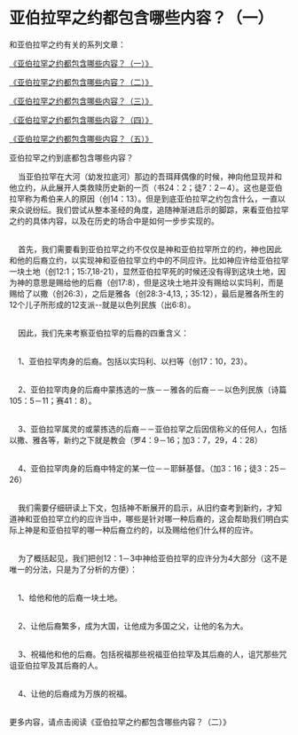 # 亚伯拉罕之约都包含哪些内容？（一）



<p>和亚伯拉罕之约有关的系列文章：</p>

<p><a href="/node/12700">《亚伯拉罕之约都包含哪些内容？（一）》</a></p>

<p><a href="/node/12701">《亚伯拉罕之约都包含哪些内容？（二）》</a></p>

<p><a href="/node/12702">《亚伯拉罕之约都包含哪些内容？（三）》</a></p>

<p><a href="/node/12703">《亚伯拉罕之约都包含哪些内容？（四）》</a></p>

<p><a href="/node/12704">《亚伯拉罕之约都包含哪些内容？（五）》</a></p>

<p>亚伯拉罕之约到底都包含哪些内容？</p>

<p>&nbsp; &nbsp; 当亚伯拉罕在大河（幼发拉底河）那边的吾珥拜偶像的时候，神向他显现并和他立约，从此展开人类救赎历史新的一页（书24：2；徒7：2－4）。这也是亚伯拉罕称为希伯来人的原因（创14：13）。但是到底亚伯拉罕之约包含什么，一直以来众说纷纭。我们尝试从整本圣经的角度，追随神渐进启示的脚踪，来看亚伯拉罕之约的具体内容，以及在历史的场合中是如何一步步实现的。</p>

<p><br />
&nbsp; &nbsp; 首先，我们需要看到亚伯拉罕之约不仅仅是神和亚伯拉罕所立的约，神也因此和他的后裔立约，以实现神和亚伯拉罕立约中的不同应许。比如神应许给亚伯拉罕一块土地（创12:1；15:7,18-21），显然亚伯拉罕死的时候还没有得到这块土地，因为神的意思是赐给他的后裔（创17:8），但是这块土地并没有赐给以实玛利，而是赐给了以撒（创26:3），之后是雅各（创28:3-4,13,；35:12），最后是雅各所生的12个儿子所形成的12支派--就是以色列民族（出6:8）。</p>

<p><br />
&nbsp; &nbsp; 因此，我们先来考察亚伯拉罕的后裔的四重含义：</p>

<p><br />
&nbsp; &nbsp; 1、亚伯拉罕肉身的后裔。包括以实玛利、以扫等（创17：10，23）。</p>

<p><br />
&nbsp; &nbsp; 2、亚伯拉罕肉身的后裔中蒙拣选的一族－－雅各的后裔－－以色列民族（诗篇105：5－11；赛41：8）。</p>

<p><br />
&nbsp; &nbsp; 3、亚伯拉罕属灵的或蒙拣选的后裔－－亚伯拉罕之后因信称义的任何人，包括以撒、雅各等，新约之下就是教会（罗4：9－16；加3：7，29，4：28）</p>

<p><br />
&nbsp; &nbsp; 4、亚伯拉罕肉身的后裔中特定的某一位－－耶稣基督。（加3：16；徒3：25－26）</p>

<p><br />
&nbsp; &nbsp; 我们需要仔细研读上下文，包括神不断展开的启示，从旧约查考到新约，才知道神和亚伯拉罕立约的应许当中，哪些是针对哪一种后裔的，这会帮助我们明白实际上神是和亚伯拉罕的哪一种后裔立约的，以及赐给他们什么样的应许。</p>

<p><br />
&nbsp; &nbsp; 为了概括起见，我们把创12：1－3中神给亚伯拉罕的应许分为4大部分（这不是唯一的分法，只是为了分析的方便）：</p>

<p><br />
&nbsp; &nbsp; 1、给他和他的后裔一块土地。</p>

<p><br />
&nbsp; &nbsp; 2、让他后裔繁多，成为大国，让他成为多国之父，让他的名为大。</p>

<p><br />
&nbsp; &nbsp; 3、祝福他和他的后裔。包括祝福那些祝福亚伯拉罕及其后裔的人，诅咒那些咒诅亚伯拉罕及其后裔的人。</p>

<p><br />
&nbsp; &nbsp; 4、让他的后裔成为万族的祝福。</p>

<p><br />
更多内容，请点击阅读《亚伯拉罕之约都包含哪些内容？（二）》</p>